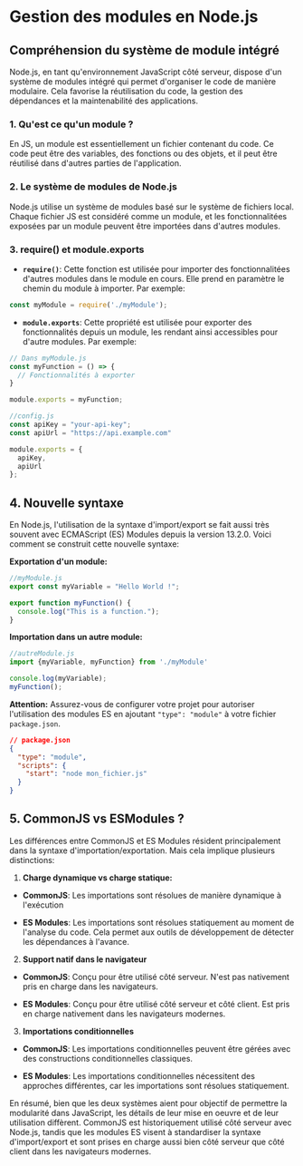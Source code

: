 # Gestion des modules en Node.js

## Compréhension du système de module intégré

Node.js, en tant qu'environnement JavaScript côté serveur, dispose d'un système de modules intégré qui permet d'organiser le code de manière modulaire. Cela favorise la réutilisation du code, la gestion des dépendances et la maintenabilité des applications.

### 1. Qu'est ce qu'un module ?

En JS, un module est essentiellement un fichier contenant du code. Ce code peut être des variables, des fonctions ou des objets, et il peut être réutilisé dans d'autres parties de l'application.

### 2. Le système de modules de Node.js

Node.js utilise un système de modules basé sur le système de fichiers local. Chaque fichier JS est considéré comme un module, et les fonctionnalitées exposées par un module peuvent être importées dans d'autres modules.

### 3. require() et module.exports

- **`require()`**: Cette fonction est utilisée pour importer des fonctionnalitées d'autres modules dans le module en cours. Elle prend en paramètre le chemin du module à importer. Par exemple:

```js
const myModule = require('./myModule');
```

- **`module.exports`**: Cette propriété est utilisée pour exporter des fonctionnalités depuis un module, les rendant ainsi accessibles pour d'autre modules. Par exemple:

```js
// Dans myModule.js
const myFunction = () => {
  // Fonctionnalités à exporter
}

module.exports = myFunction;
```

```js
//config.js
const apiKey = "your-api-key";
const apiUrl = "https://api.example.com"

module.exports = {
  apiKey,
  apiUrl
};
```

## 4. Nouvelle syntaxe

En Node.js, l'utilisation de la syntaxe d'import/export se fait aussi très souvent avec ECMAScript (ES) Modules depuis la version 13.2.0. Voici comment se construit cette nouvelle syntaxe:

**Exportation d'un module:**

```js
//myModule.js
export const myVariable = "Hello World !";

export function myFunction() {
  console.log("This is a function.");
}
```

**Importation dans un autre module:**

```js
//autreModule.js
import {myVariable, myFunction} from './myModule'

console.log(myVariable);
myFunction();
```

**Attention:** Assurez-vous de configurer votre projet pour autoriser l'utilisation des modules ES en ajoutant `"type": "module"` à votre fichier `package.json`.

```json
// package.json
{
  "type": "module",
  "scripts": {
    "start": "node mon_fichier.js"
  }
}
```

## 5. CommonJS vs ESModules ?

Les différences entre CommonJS et ES Modules résident principalement dans la syntaxe d'importation/exportation. Mais cela implique plusieurs distinctions:

1. **Charge dynamique vs charge statique:**

- **CommonJS**: Les importations sont résolues de manière dynamique à l'exécution

- **ES Modules**: Les importations sont résolues statiquement au moment de l'analyse du code. Cela permet aux outils de développement de détecter les dépendances à l'avance.

2. **Support natif dans le navigateur**

- **CommonJS**: Conçu pour être utilisé côté serveur. N'est pas nativement pris en charge dans les navigateurs.

- **ES Modules**: Conçu pour être utilisé côté serveur et côté client. Est pris en charge nativement dans les navigateurs modernes.

3. **Importations conditionnelles**

- **CommonJS**: Les importations conditionnelles peuvent être gérées avec des constructions conditionnelles classiques.

- **ES Modules**: Les importations conditionnelles nécessitent des approches différentes, car les importations sont résolues statiquement.

En résumé, bien que les deux systèmes aient pour objectif de permettre la modularité dans JavaScript, les détails de leur mise en oeuvre et de leur utilisation diffèrent. CommonJS est historiquement utilisé côté serveur avec Node.js, tandis que les modules ES visent à standardiser la syntaxe d'import/export et sont prises en charge aussi bien côté serveur que côté client dans les navigateurs modernes.